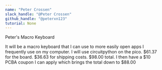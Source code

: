 ```yaml
---
name: "Peter Crossen"
slack_handle: "@Peter Crossen"
github_handle: "@peterxn123"
tutorial: None
---
```


Peter's Macro Keyboard

<!-- Describe your board in 2-3 sentences. What are you making? What will it do? --> It will be a macro keyboard that I can use to more easily open apps I frequently use on my computer. I will use circuitpython on the pico.

<!-- How much is it going to cost? --> $61.37 for the board. $36.63 for shipping costs. $98.00 total. I then have a $10 PCBA coupon I can apply which brings the total down to $88.00

<!-- Tell us a little bit about your design process. What were some challenges? What helped? ***Totally optional*** --> 
